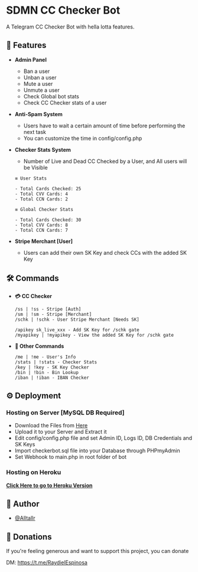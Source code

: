 
# SDMN CC Checker Bot

A Telegram CC Checker Bot with hella lotta features.


## 🚀 Features

- **Admin Panel**
    - Ban a user
    - Unban a user
    - Mute a user
    - Unmute a user
    - Check Global bot stats
    - Check CC Checker stats of a user

- **Anti-Spam System**
    - Users have to wait a certain amount of time before performing the next task
    - You can customize the time in config/config.php

- **Checker Stats System**
    - Number of Live and Dead CC Checked by a User, and All users will be Visible
     
    ```` 
    ≡ User Stats

    - Total Cards Checked: 25
    - Total CVV Cards: 4
    - Total CCN Cards: 2

    ≡ Global Checker Stats

    - Total Cards Checked: 30
    - Total CVV Cards: 8
    - Total CCN Cards: 7
    ```` 
- **Stripe Merchant [User]**
    - Users can add their own SK Key and check CCs with the added SK Key

## 🛠 Commands
- **💳 CC Checker**
    ```
    /ss | !ss - Stripe [Auth]
    /sm | !sm - Stripe [Merchant]
    /schk | !schk - User Stripe Merchant [Needs SK]

    /apikey sk_live_xxx - Add SK Key for /schk gate
    /myapikey | !myapikey - View the added SK Key for /schk gate
    ```

- **📡 Other Commands**
    ```
    /me | !me - User's Info
    /stats | !stats - Checker Stats
    /key | !key - SK Key Checker
    /bin | !bin - Bin Lookup
    /iban | !iban - IBAN Checker
    ```

  
## ⚙️ Deployment

### Hosting on Server [MySQL DB Required]

 - Download the Files from [Here](https://github.com/iam-NVN/SDMN_CheckerBot/archive/refs/heads/main.zip)
 - Upload it to your Server and Extract it
 - Edit config/config.php file and set Admin ID, Logs ID, DB Credentials and SK Keys
 - Import checkerbot.sql file into your Database through PHPmyAdmin
 - Set Webhook to main.php in root folder of bot 

### Hosting on Heroku
**[Click Here to go to Heroku Version](https://github.com/iam-NVN/SDMN_CheckerBot/tree/heroku-version)**


## 🎯 Author

- [@Alltallr](https://t.me/RaydielEspinosa)

## 💸 Donations 
If you're feeling generous and want to support this project, you can donate 

DM: https://t.me/RaydielEspinosa

  
  
